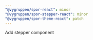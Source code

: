 ```yaml
---
"@vygruppen/spor-react": minor
"@vygruppen/spor-stepper-react": minor
"@vygruppen/spor-theme-react": patch
---
```


Add stepper component
